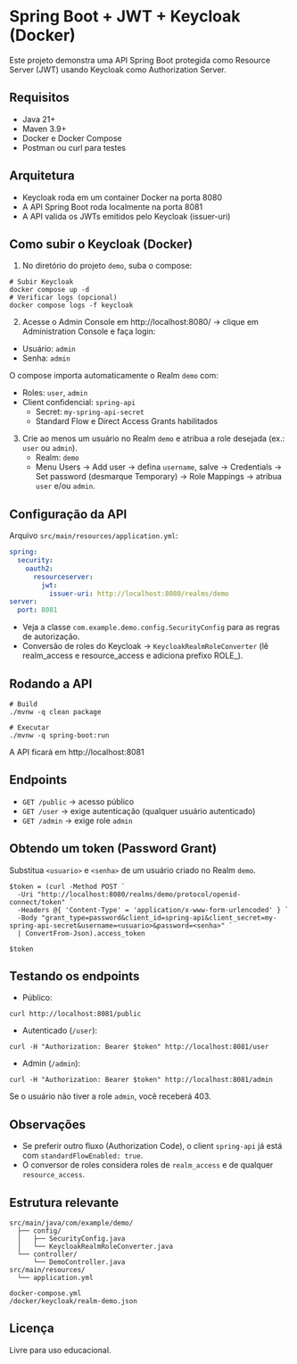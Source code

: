 # Spring Boot + JWT + Keycloak (Docker)

Este projeto demonstra uma API Spring Boot protegida como Resource Server (JWT) usando Keycloak como Authorization Server.

## Requisitos

- Java 21+
- Maven 3.9+
- Docker e Docker Compose
- Postman ou curl para testes

## Arquitetura

- Keycloak roda em um container Docker na porta 8080
- A API Spring Boot roda localmente na porta 8081
- A API valida os JWTs emitidos pelo Keycloak (issuer-uri)

## Como subir o Keycloak (Docker)

1. No diretório do projeto `demo`, suba o compose:

```pwsh
# Subir Keycloak
docker compose up -d
# Verificar logs (opcional)
docker compose logs -f keycloak
```

2. Acesse o Admin Console em http://localhost:8080/ → clique em Administration Console e faça login:

- Usuário: `admin`
- Senha: `admin`

O compose importa automaticamente o Realm `demo` com:
- Roles: `user`, `admin`
- Client confidencial: `spring-api`
  - Secret: `my-spring-api-secret`
  - Standard Flow e Direct Access Grants habilitados

3. Crie ao menos um usuário no Realm `demo` e atribua a role desejada (ex.: `user` ou `admin`).
   - Realm: `demo`
   - Menu Users → Add user → defina `username`, salve → Credentials → Set password (desmarque Temporary) → Role Mappings → atribua `user` e/ou `admin`.

## Configuração da API

Arquivo `src/main/resources/application.yml`:

```yaml
spring:
  security:
    oauth2:
      resourceserver:
        jwt:
          issuer-uri: http://localhost:8080/realms/demo
server:
  port: 8081
```

- Veja a classe `com.example.demo.config.SecurityConfig` para as regras de autorização.
- Conversão de roles do Keycloak → `KeycloakRealmRoleConverter` (lê realm_access e resource_access e adiciona prefixo ROLE_).

## Rodando a API

```pwsh
# Build
./mvnw -q clean package

# Executar
./mvnw -q spring-boot:run
```

A API ficará em http://localhost:8081

## Endpoints

- `GET /public` → acesso público
- `GET /user` → exige autenticação (qualquer usuário autenticado)
- `GET /admin` → exige role `admin`

## Obtendo um token (Password Grant)

Substitua `<usuario>` e `<senha>` de um usuário criado no Realm `demo`.

```pwsh
$token = (curl -Method POST `
  -Uri "http://localhost:8080/realms/demo/protocol/openid-connect/token" `
  -Headers @{ 'Content-Type' = 'application/x-www-form-urlencoded' } `
  -Body "grant_type=password&client_id=spring-api&client_secret=my-spring-api-secret&username=<usuario>&password=<senha>" `
  | ConvertFrom-Json).access_token

$token
```

## Testando os endpoints

- Público:

```pwsh
curl http://localhost:8081/public
```

- Autenticado (`/user`):

```pwsh
curl -H "Authorization: Bearer $token" http://localhost:8081/user
```

- Admin (`/admin`):

```pwsh
curl -H "Authorization: Bearer $token" http://localhost:8081/admin
```

Se o usuário não tiver a role `admin`, você receberá 403.

## Observações

- Se preferir outro fluxo (Authorization Code), o client `spring-api` já está com `standardFlowEnabled: true`.
- O conversor de roles considera roles de `realm_access` e de qualquer `resource_access`.

## Estrutura relevante

```
src/main/java/com/example/demo/
  ├── config/
  │   ├── SecurityConfig.java
  │   └── KeycloakRealmRoleConverter.java
  └── controller/
      └── DemoController.java
src/main/resources/
  └── application.yml

docker-compose.yml
/docker/keycloak/realm-demo.json
```

## Licença

Livre para uso educacional.
